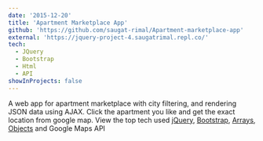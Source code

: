 ```yaml
---
date: '2015-12-20'
title: 'Apartment Marketplace App'
github: 'https://github.com/saugat-rimal/Apartment-marketplace-app'
external: 'https://jquery-project-4.saugatrimal.repl.co/'
tech:
  - JQuery
  - Bootstrap
  - Html
  - API
showInProjects: false
---
```


A web app for apartment marketplace with city filtering, and rendering JSON data using AJAX. Click the apartment you like and get the exact location from google map. View the top tech used [jQuery](http://jquery.com/artists), [Bootstrap](http://getbootstrap.com/), [Arrays](http://www.w3schools.com/js/js_arrays.asp), [Objects](http://www.w3schools.com/js/js_objects.asp) and Google Maps API
